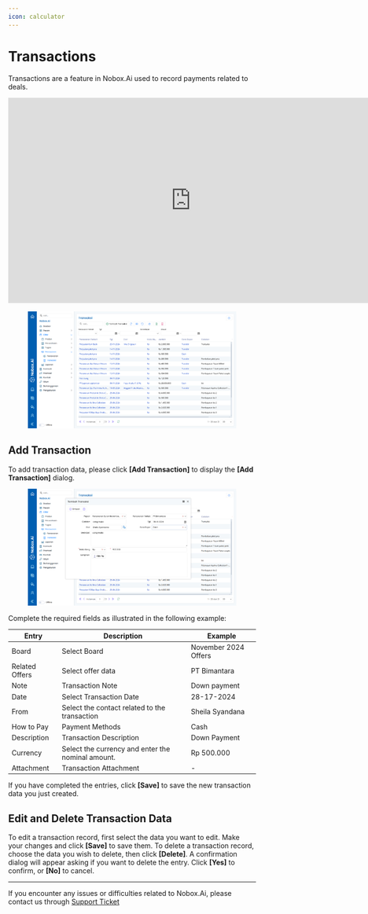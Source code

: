 ```yaml
---
icon: calculator
---
```


# <i class="fa-regular fa-exchange-alt"></i> Transactions

Transactions are a feature in Nobox.Ai used to record payments related to deals.

<iframe width="742" height="418" src="https://www.youtube.com/embed/X1w93uAPn-8/" title="01. Instalasi NoBox Desktop" frameborder="0" allow="accelerometer; autoplay; clipboard-write; encrypted-media; gyroscope; picture-in-picture; web-share" referrerpolicy="strict-origin-when-cross-origin" allowfullscreen></iframe>

<figure><img src="../../.gitbook/assets/Transaksi.png" alt=""><figcaption></figcaption></figure>

## Add Transaction

To add transaction data, please click **\[Add Transaction]** to display the **\[Add Transaction]** dialog.

<figure><img src="../../.gitbook/assets/Tambah Transaksi.png" alt=""><figcaption></figcaption></figure>

Complete the required fields as illustrated in the following example:

| Entry          | Description                                       | Example              |
| -------------- | ------------------------------------------------- | -------------------- |
| Board          | Select Board                                      | November 2024 Offers |
| Related Offers | Select offer data                                 | PT Bimantara         |
| Note           | Transaction Note                                  | Down payment         |
| Date           | Select Transaction Date                           | 28-17-2024           |
| From           | Select the contact related to the transaction     | Sheila Syandana      |
| How to Pay     | Payment Methods                                   | Cash                 |
| Description    | Transaction Description                           | Down Payment         |
| Currency       | Select the currency and enter the nominal amount. | Rp 500.000           |
| Attachment     | Transaction Attachment                            | -                    |

If you have completed the entries, click **\[Save]** to save the new transaction data you just created.

## **Edit and Delete Transaction Data**

To edit a transaction record, first select the data you want to edit. Make your changes and click **\[Save]** to save them. To delete a transaction record, choose the data you wish to delete, then click **\[Delete]**. A confirmation dialog will appear asking if you want to delete the entry. Click **\[Yes]** to confirm, or **\[No]** to cancel.

---

If you encounter any issues or difficulties related to Nobox.Ai, please contact us through [Support Ticket](https://crm.nobox.ai/clients/tickets)
